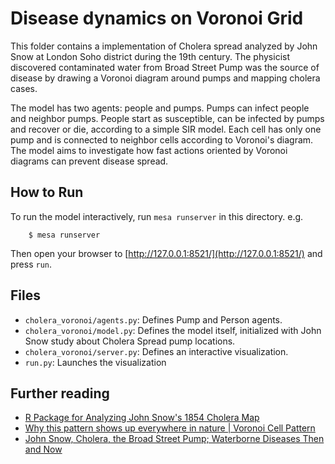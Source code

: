 # Disease dynamics on Voronoi Grid

This folder contains a implementation of Cholera spread analyzed by John Snow at London Soho district during the 19th century. The physicist discovered contaminated water from Broad Street Pump was the source of disease by drawing a Voronoi diagram around pumps and mapping cholera cases.

The model has two agents: people and pumps. Pumps can infect people and neighbor pumps. People start as susceptible, can be infected by pumps and recover or die, according to a simple SIR model. Each cell has only one pump and is connected to neighbor cells according to Voronoi's diagram. The model aims to investigate how fast actions oriented by Voronoi diagrams can prevent disease spread.

## How to Run
 
To run the model interactively, run ``mesa runserver`` in this directory. e.g.

```
    $ mesa runserver
```

Then open your browser to [http://127.0.0.1:8521/](http://127.0.0.1:8521/) and press ``run``.

## Files

* ``cholera_voronoi/agents.py``: Defines Pump and Person agents.
* ``cholera_voronoi/model.py``: Defines the model itself, initialized with John Snow study about Cholera Spread pump locations.
* ``cholera_voronoi/server.py``: Defines an interactive visualization.
* ``run.py``: Launches the visualization

## Further reading
- [R Package for Analyzing John Snow's 1854 Cholera Map ](https://github.com/lindbrook/cholera)
- [Why this pattern shows up everywhere in nature | Voronoi Cell Pattern](https://www.youtube.com/watch?v=GafRRl5XRPM&t=183s)
- [John Snow, Cholera, the Broad Street Pump; Waterborne Diseases Then and Now](https://www.ncbi.nlm.nih.gov/pmc/articles/PMC7150208/)